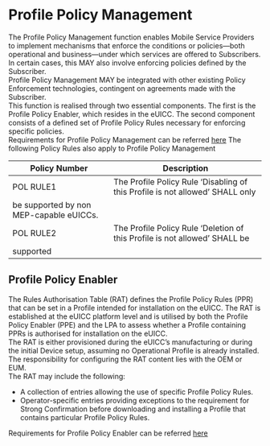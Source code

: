 # Profile Policy Management

The Profile Policy Management function enables Mobile Service Providers to implement mechanisms that enforce the conditions or policies—both operational and business—under which services are offered to Subscribers. In certain cases, this MAY also involve enforcing policies defined by the Subscriber.  
Profile Policy Management MAY be integrated with other existing Policy Enforcement technologies, contingent on agreements made with the Subscriber.  
This function is realised through two essential components. The first is the Profile Policy Enabler, which resides in the eUICC. The second component consists of a defined set of Profile Policy Rules necessary for enforcing specific policies.  
Requirements for Profile Policy Management can be referred [here](./Requirements/Profile_policy_requirements.md)
The following Policy Rules also apply to Profile Policy Management

| Policy Number | Description |
| --- | --- |
| POL RULE1 | The Profile Policy Rule ‘Disabling of this Profile is not allowed’ SHALL only
be supported by non MEP-capable eUICCs. |
| POL RULE2 | The Profile Policy Rule ‘Deletion of this Profile is not allowed’ SHALL be
supported |

## Profile Policy Enabler

The Rules Authorisation Table (RAT) defines the Profile Policy Rules (PPR) that can be set in a Profile intended for installation on the eUICC. The RAT is established at the eUICC platform level and is utilised by both the Profile Policy Enabler (PPE) and the LPA to assess whether a Profile containing PPRs is authorised for installation on the eUICC.  
The RAT is either provisioned during the eUICC’s manufacturing or during the initial Device setup, assuming no Operational Profile is already installed. The responsibility for configuring the RAT content lies with the OEM or EUM.  
The RAT may include the following:

- A collection of entries allowing the use of specific Profile Policy Rules.
- Operator-specific entries providing exceptions to the requirement for Strong Confirmation before downloading and installing a Profile that contains particular Profile Policy Rules.

Requirements for Profile Policy Enabler can be referred [here](./Requirements/Profile_requirements.md)
